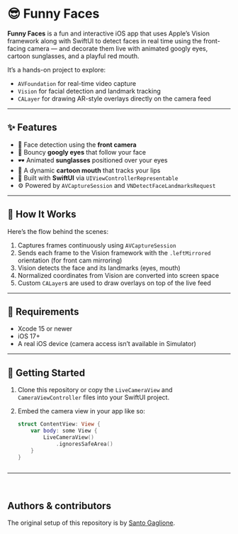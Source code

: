 # 😎 Funny Faces

**Funny Faces** is a fun and interactive iOS app that uses Apple’s Vision framework along with SwiftUI to detect faces in real time using the front-facing camera — and decorate them live with animated googly eyes, cartoon sunglasses, and a playful red mouth.

It’s a hands-on project to explore:

- `AVFoundation` for real-time video capture  
- `Vision` for facial detection and landmark tracking  
- `CALayer` for drawing AR-style overlays directly on the camera feed  

---

## ✨ Features

- 📸 Face detection using the **front camera**
- 👀 Bouncy **googly eyes** that follow your face
- 🕶️ Animated **sunglasses** positioned over your eyes
- 👄 A dynamic **cartoon mouth** that tracks your lips
- 🔁 Built with **SwiftUI** via `UIViewControllerRepresentable`
- ⚙️ Powered by `AVCaptureSession` and `VNDetectFaceLandmarksRequest`

---

## 🔧 How It Works

Here’s the flow behind the scenes:

1. Captures frames continuously using `AVCaptureSession`
2. Sends each frame to the Vision framework with the `.leftMirrored` orientation (for front cam mirroring)
3. Vision detects the face and its landmarks (eyes, mouth)
4. Normalized coordinates from Vision are converted into screen space
5. Custom `CALayer`s are used to draw overlays on top of the live feed

---

## 📱 Requirements

- Xcode 15 or newer
- iOS 17+
- A real iOS device (camera access isn’t available in Simulator)

---

## 🚀 Getting Started

1. Clone this repository or copy the `LiveCameraView` and `CameraViewController` files into your SwiftUI project.
2. Embed the camera view in your app like so:

   ```swift
   struct ContentView: View {
       var body: some View {
           LiveCameraView()
               .ignoresSafeArea()
       }
   }



---
<br />


## Authors & contributors

The original setup of this repository is by [Santo Gaglione](https://github.com/Santein).

<br />
